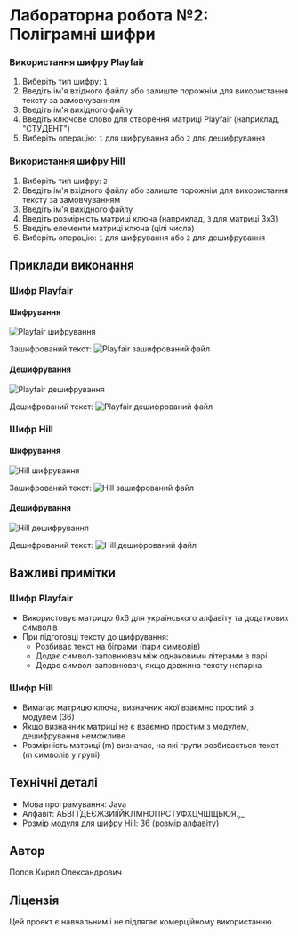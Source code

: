 # Лабораторна робота №2: Поліграмні шифри

### Використання шифру Playfair
1. Виберіть тип шифру: `1`
2. Введіть ім'я вхідного файлу або залиште порожнім для використання тексту за замовчуванням
3. Введіть ім'я вихідного файлу
4. Введіть ключове слово для створення матриці Playfair (наприклад, "СТУДЕНТ")
5. Виберіть операцію: `1` для шифрування або `2` для дешифрування

### Використання шифру Hill
1. Виберіть тип шифру: `2`
2. Введіть ім'я вхідного файлу або залиште порожнім для використання тексту за замовчуванням
3. Введіть ім'я вихідного файлу
4. Введіть розмірність матриці ключа (наприклад, `3` для матриці 3x3)
5. Введіть елементи матриці ключа (цілі числа)
6. Виберіть операцію: `1` для шифрування або `2` для дешифрування

## Приклади виконання

### Шифр Playfair

#### Шифрування
![Playfair шифрування](https://github.com/user-attachments/assets/a6e7837e-1191-4d8f-b020-4af89fe2efa5)

Зашифрований текст:
![Playfair зашифрований файл](https://github.com/user-attachments/assets/8d420986-fa1c-4b0c-bd2d-f2eaf1ec59b1)

#### Дешифрування
![Playfair дешифрування](https://github.com/user-attachments/assets/94b312e7-865e-4e60-81fd-f5c055dd7962)

Дешифрований текст:
![Playfair дешифрований файл](https://github.com/user-attachments/assets/83cb361a-40fe-4905-8ba9-7337e2370e34)

### Шифр Hill

#### Шифрування
![Hill шифрування](https://github.com/user-attachments/assets/308b3d42-7d63-405c-abb4-a664d55b53bb)

Зашифрований текст:
![Hill зашифрований файл](https://github.com/user-attachments/assets/272294b1-d4bb-48a3-9912-5a3c2d7d172c)

#### Дешифрування
![Hill дешифрування](https://github.com/user-attachments/assets/46f9cba2-5c58-422f-9bd2-f3a97fd9492c)

Дешифрований текст:
![Hill дешифрований файл](https://github.com/user-attachments/assets/70566e4b-67f9-46ef-bf04-45a0cca44a58)

## Важливі примітки

### Шифр Playfair
- Використовує матрицю 6x6 для українського алфавіту та додаткових символів
- При підготовці тексту до шифрування:
  - Розбиває текст на біграми (пари символів)
  - Додає символ-заповнювач між однаковими літерами в парі
  - Додає символ-заповнювач, якщо довжина тексту непарна

### Шифр Hill
- Вимагає матрицю ключа, визначник якої взаємно простий з модулем (36)
- Якщо визначник матриці не є взаємно простим з модулем, дешифрування неможливе
- Розмірність матриці (m) визначає, на які групи розбивається текст (m символів у групі)

## Технічні деталі
- Мова програмування: Java
- Алфавіт: АБВГҐДЕЄЖЗИІЇЙКЛМНОПРСТУФХЦЧШЩЬЮЯ.,_
- Розмір модуля для шифру Hill: 36 (розмір алфавіту)

## Автор
Попов Кирил Олександрович

## Ліцензія
Цей проект є навчальним і не підлягає комерційному використанню.
